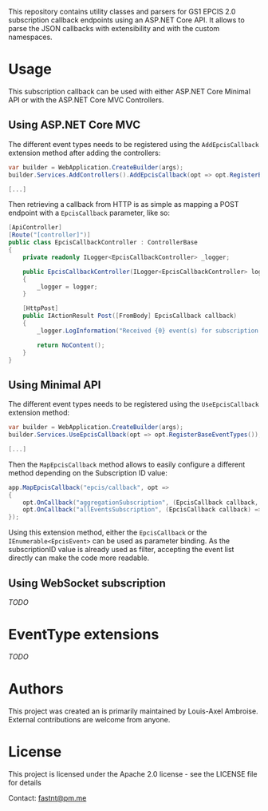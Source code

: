 This repository contains utility classes and parsers for GS1 EPCIS 2.0 subscription callback endpoints using an ASP.NET Core API. 
It allows to parse the JSON callbacks with extensibility and with the custom namespaces.

# Usage

This subscription callback can be used with either ASP.NET Core Minimal API or with the ASP.NET Core MVC Controllers.

## Using ASP.NET Core MVC

The different event types needs to be registered using the `AddEpcisCallback` extension method after adding the controllers:

```cs
var builder = WebApplication.CreateBuilder(args);
builder.Services.AddControllers().AddEpcisCallback(opt => opt.RegisterBaseEventTypes()); // Register the default EPCIS eventTypes

[...]
```

Then retrieving a callback from HTTP is as simple as mapping a POST endpoint with a `EpcisCallback` parameter, like so:

```cs
[ApiController]
[Route("[controller]")]
public class EpcisCallbackController : ControllerBase
{
    private readonly ILogger<EpcisCallbackController> _logger;

    public EpcisCallbackController(ILogger<EpcisCallbackController> logger)
    {
        _logger = logger;
    }

    [HttpPost]
    public IActionResult Post([FromBody] EpcisCallback callback)
    {
        _logger.LogInformation("Received {0} event(s) for subscription {1}", callback.Events.Count(), callback.SubscriptionId);

        return NoContent();
    }
}
```

## Using Minimal API

The different event types needs to be registered using the `UseEpcisCallback` extension method:

```cs
var builder = WebApplication.CreateBuilder(args);
builder.Services.UseEpcisCallback(opt => opt.RegisterBaseEventTypes()); // Register the default EPCIS eventTypes

[...]
```

Then the `MapEpcisCallback` method allows to easily configure a different method depending on the Subscription ID value:

```cs
app.MapEpcisCallback("epcis/callback", opt => 
{
	opt.OnCallback("aggregationSubscription", (EpcisCallback callback, IAggregationManager manager, CancellationToken cancellationToken) => manager.Register(callback.Events, cancellationToken));
	opt.OnCallback("allEventsSubscription", (EpcisCallback callback) => { /* Do something with the callback */ });
});
```

Using this extension method, either the `EpcisCallback` or the `IEnumerable<EpcisEvent>` can be used as parameter binding. As the subscriptionID value is already used as filter, accepting the event list directly can make the code more readable.

## Using WebSocket subscription

*TODO*

# EventType extensions

*TODO*

# Authors

This project was created an is primarily maintained by Louis-Axel Ambroise. External contributions are welcome from anyone. 

# License

This project is licensed under the Apache 2.0 license - see the LICENSE file for details

Contact: fastnt@pm.me
